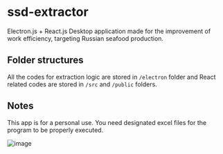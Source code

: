 # ssd-extractor
Electron.js + React.js Desktop application made for the improvement of work efficiency, targeting Russian seafood production. 

## Folder structures
All the codes for extraction logic are stored in `/electron` folder and React related codes are stored in `/src` and `/public` folders.

## Notes
This app is for a personal use. You need designated excel files for the program to be properly executed.

![image](https://github.com/NT1210/ssd-extractor/assets/147454467/de228a5b-aaaf-4abb-93ac-cab86c2b6e65)


